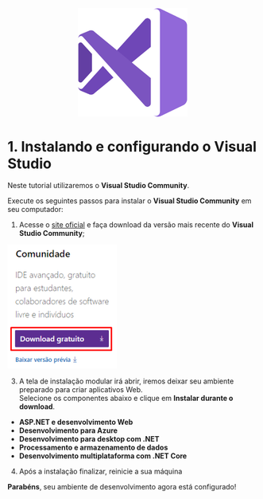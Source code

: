 <div align="center">
  <img src="fundamentals/csharp/assets/vs_logo.png" alt="Visual Studio" width="220px" /> 
</div>

# 1. Instalando e configurando o **Visual Studio**

Neste tutorial utilizaremos o **Visual Studio Community**.

Execute os seguintes passos para instalar o **Visual Studio Community** em seu computador:

1. Acesse o [site oficial](https://visualstudio.microsoft.com/pt-br/downloads/) e faça download da versão
mais recente do **Visual Studio Community**;

<img src="fundamentals/csharp/assets/step-1.png" alt="Download VS" width="220" /> 

3. A tela de instalação modular irá abrir, iremos deixar seu ambiente preparado para criar aplicativos Web. <br/>
Selecione os componentes abaixo e clique em **Instalar durante o download**.
  * **ASP.NET e desenvolvimento Web**
  * **Desenvolvimento para Azure**
  * **Desenvolvimento para desktop com .NET**
  * **Processamento e armazenamento de dados**
  * **Desenvolvimento multiplataforma com .NET Core**
  
4. Após a instalação finalizar, reinicie a sua máquina

**Parabéns**, seu ambiente de desenvolvimento agora está configurado!